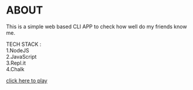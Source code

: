 # ABOUT

This is a simple web based CLI APP to check how well do my friends know me.  

TECH STACK :   
1.NodeJS    
2.JavaScript  
3.Repl.it  
4.Chalk

[click here to play](https://replit.com/@RitikKapoor/quizonme?embed=1&output=1#index.js)
